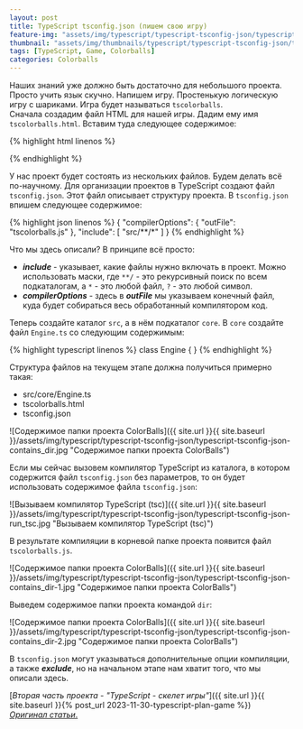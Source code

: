 ```yaml
---
layout: post
title: TypeScript tsconfig.json (пишем свою игру)
feature-img: "assets/img/typescript/typescript-tsconfig-json/typescript-tsconfig-json-title.jpg"
thumbnail: "assets/img/thumbnails/typescript/typescript-tsconfig-json/typescript-tsconfig-json-title.jpg"
tags: [TypeScript, Game, Colorballs]
categories: Colorballs
---
```


Наших знаний уже должно быть достаточно для небольшого проекта. 
Просто учить язык скучно. Напишем игру. Простенькую логическую игру с шариками. 
Игра будет называться `tscolorballs`.   
Сначала создадим файл HTML для нашей игры. Дадим ему имя `tscolorballs.html`. Вставим туда следующее содержимое: 

{% highlight html linenos %}
<!DOCTYPE html>
<html>
  <head><title>TypeScript Color Balls</title></head>
  <body>
    <script src="tscolorballs.js"></script>
  </body>
</html>
{% endhighlight %}

У нас проект будет состоять из нескольких файлов. Будем делать всё по-научному. Для организации проектов в TypeScript 
создают файл `tsconfig.json`. Этот файл описывает структуру проекта. В `tsconfig.json` впишем следующее содержимое: 

{% highlight json linenos %}
{
  "compilerOptions": {
    "outFile": "tscolorballs.js"
  },
  "include": [
    "src/**/*"
  ]
}
{% endhighlight %}

Что мы здесь описали? В принципе всё просто: 

- **_include_** - указывает, какие файлы нужно включать в проект. Можно использовать маски, где `**/` - это рекурсивный поиск 
по всем подкаталогам, а `*` - это любой файл, `?` - это любой символ. 
- **_compilerOptions_** - здесь в **_outFile_** мы указываем конечный файл, куда будет собираться весь обработанный компилятором код. 

Теперь создайте каталог `src`, а в нём подкаталог `core`. В `core` создайте файл `Engine.ts` со следующим содержимым: 

{% highlight typescript linenos %}
class Engine {
}
{% endhighlight %}

Структура файлов на текущем этапе должна получиться примерно такая: 

- src/core/Engine.ts
- tscolorballs.html
- tsconfig.json

![Содержимое папки проекта ColorBalls]({{ site.url }}{{ site.baseurl }}/assets/img/typescript/typescript-tsconfig-json/typescript-tsconfig-json-contains_dir.jpg "Содержимое папки проекта ColorBalls")

Если мы сейчас вызовем компилятор TypeScript из каталога, в котором содержится файл `tsconfig.json` без параметров, то 
он будет использовать содержимое файла `tsconfig.json`: 

![Вызываем компилятор TypeScript (tsc)]({{ site.url }}{{ site.baseurl }}/assets/img/typescript/typescript-tsconfig-json/typescript-tsconfig-json-run_tsc.jpg "Вызываем компилятор TypeScript (tsc)")

В результате компиляции в корневой папке проекта появится файл `tscolorballs.js`. 

![Содержимое папки проекта ColorBalls]({{ site.url }}{{ site.baseurl }}/assets/img/typescript/typescript-tsconfig-json/typescript-tsconfig-json-contains_dir-1.jpg "Содержимое папки проекта ColorBalls")

Выведем содержимое папки проекта командой `dir`: 

![Содержимое папки проекта ColorBalls]({{ site.url }}{{ site.baseurl }}/assets/img/typescript/typescript-tsconfig-json/typescript-tsconfig-json-contains_dir-2.jpg "Содержимое папки проекта ColorBalls")

В `tsconfig.json` могут указываться дополнительные опции компиляции, а также **_exclude_**, но на начальном этапе нам хватит того, что 
мы описали здесь.

[_Вторая часть проекта - "TypeScript - скелет игры"_]({{ site.url }}{{ site.baseurl }}{% post_url 2023-11-30-typescript-plan-game %})   
[_Оригинал статьи_.](https://urvanov.ru/2019/05/23/typescript-tsconfig-json-%d0%bf%d0%b8%d1%88%d0%b5%d0%bc-%d1%81%d0%b2%d0%be%d1%8e-%d0%b8%d0%b3%d1%80%d1%83/)
